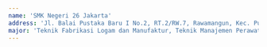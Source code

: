 ```yaml
---
name: 'SMK Negeri 26 Jakarta'
address: 'Jl. Balai Pustaka Baru I No.2, RT.2/RW.7, Rawamangun, Kec. Pulo Gadung, Kota Jakarta Timur, DKI Jakarta'
major: 'Teknik Fabrikasi Logam dan Manufaktur, Teknik Manajemen Perawatan Otomotif, Teknik Instalasi Tenaga Listrik, Teknik Elektronika Daya dan Komunikasi, Kontruksi Gedung dan Sanitasi, Sistem Informasi Jaringan dan Aplikasi'
---
```

